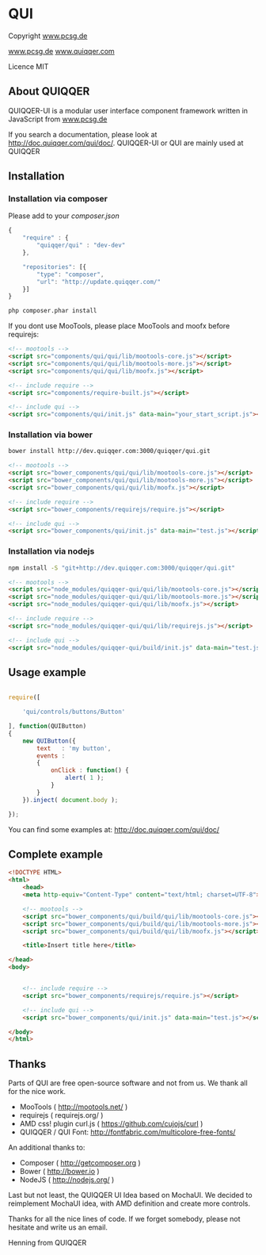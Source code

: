 
# QUI

Copyright www.pcsg.de

www.pcsg.de
www.quiqqer.com

Licence MIT



## About QUIQQER

QUIQQER-UI is a modular user interface component framework written in JavaScript from www.pcsg.de

If you search a documentation, please look at http://doc.quiqqer.com/qui/doc/.
QUIQQER-UI or QUI are mainly used at QUIQQER



## Installation

### Installation via composer

Please add to your *composer.json*

```javascript
{
    "require" : {
        "quiqqer/qui" : "dev-dev"
    },

    "repositories": [{
        "type": "composer",
        "url": "http://update.quiqqer.com/"
    }]
}
```

```bash
php composer.phar install
```

If you dont use MooTools, please place MooTools and moofx before requirejs:


``` html
<!-- mootools -->
<script src="components/qui/qui/lib/mootools-core.js"></script>
<script src="components/qui/qui/lib/mootools-more.js"></script>
<script src="components/qui/qui/lib/moofx.js"></script>

<!-- include require -->
<script src="components/require-built.js"></script>

<!-- include qui -->
<script src="components/qui/init.js" data-main="your_start_script.js"></script>
```


### Installation via bower

``` bash
bower install http://dev.quiqqer.com:3000/quiqqer/qui.git
```

``` html
<!-- mootools -->
<script src="bower_components/qui/qui/lib/mootools-core.js"></script>
<script src="bower_components/qui/qui/lib/mootools-more.js"></script>
<script src="bower_components/qui/qui/lib/moofx.js"></script>

<!-- include require -->
<script src="bower_components/requirejs/require.js"></script>

<!-- include qui -->
<script src="bower_components/qui/init.js" data-main="test.js"></script>
```


### Installation via nodejs


``` bash
npm install -S "git+http://dev.quiqqer.com:3000/quiqqer/qui.git"
```

``` html
<!-- mootools -->
<script src="node_modules/quiqqer-qui/qui/lib/mootools-core.js"></script>
<script src="node_modules/quiqqer-qui/qui/lib/mootools-more.js"></script>
<script src="node_modules/quiqqer-qui/qui/lib/moofx.js"></script>

<!-- include require -->
<script src="node_modules/quiqqer-qui/qui/lib/requirejs.js"></script>

<!-- include qui -->
<script src="node_modules/quiqqer-qui/build/init.js" data-main="test.js"></script>
```






## Usage example

```javascript

require([

    'qui/controls/buttons/Button'

], function(QUIButton)
{
    new QUIButton({
        text   : 'my button',
        events :
        {
            onClick : function() {
                alert( 1 );
            }
        }
    }).inject( document.body );

});

```

You can find some examples at:
http://doc.quiqqer.com/qui/doc/




## Complete example

```html
<!DOCTYPE HTML>
<html>
    <head>
    <meta http-equiv="Content-Type" content="text/html; charset=UTF-8">

    <!-- mootools -->
    <script src="bower_components/qui/build/qui/lib/mootools-core.js"></script>
    <script src="bower_components/qui/build/qui/lib/mootools-more.js"></script>
    <script src="bower_components/qui/build/qui/lib/moofx.js"></script>

    <title>Insert title here</title>

</head>
<body>


    <!-- include require -->
    <script src="bower_components/requirejs/require.js"></script>

    <!-- include qui -->
    <script src="bower_components/qui/init.js" data-main="test.js"></script>

</body>
</html>
```



## Thanks

Parts of QUI are free open-source software and not from us.
We thank all for the nice work.

- MooTools ( http://mootools.net/ )
- requirejs ( requirejs.org/ )
- AMD css! plugin curl.js ( https://github.com/cujojs/curl )
- QUIQQER / QUI Font: http://fontfabric.com/multicolore-free-fonts/

An additional thanks to:

- Composer ( http://getcomposer.org )
- Bower ( http://bower.io )
- NodeJS ( http://nodejs.org/ )

Last but not least, the QUIQQER UI Idea based on MochaUI.
We decided to reimplement MochaUI idea, with AMD definition and create more controls.

Thanks for all the nice lines of code.
If we forget somebody, please not hesitate and write us an email.

Henning from QUIQQER
